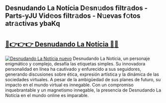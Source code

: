 ## Desnudando La Notícia D𝚎sn𝚞dos filtr𝚊dos - Parts-yJU Vid𝚎os filtr𝚊dos - N𝚞evas f𝚘tos atr𝚊ctivas ybaKq

# <h2><a href="http://mbda2m.tromn.icu/?c=Desnudando+La+Not%c3%adcia">🔗👉👉👉 Desnudando La Notícia 🔗🔗</a></h2>

[![Desnudando La Notícia nuevo](https://i.imgur.com/pEAQMta.gif)](http://mbda2m.tromn.icu/?c=Desnudando+La+Not%c3%adcia)
Desnudando La Notícia, un personaje enigmático y complejo, desafía las etiquetas simples. Su innovadora personalidad en línea ha cautivado y enfurecido a sus seguidores, generando discusiones sobre ética, expresión artística y la dinámica de las sociedades virtuales. A pesar de la ambigüedad de sus planes de futuro, su impacto en el mundo virtual es innegable. Con un compromiso inquebrantable y un magnetismo innegable, la presencia de Desnudando La Notícia en el mundo online es imparable.
